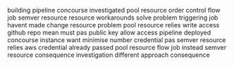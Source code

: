 building pipeline concourse investigated pool resource order control flow job semver resource resource workarounds solve problem triggering job havent made change resource problem pool resource relies write access github repo mean must pas public key allow access pipeline deployed concourse instance want minimise number credential pas semver resource relies aws credential already passed pool resource flow job instead semver resource consequence investigation different approach consequence